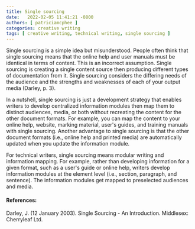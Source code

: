 ```yaml
---
title: Single sourcing
date:   2022-02-05 11:41:21 -0800
authors: [ patriciamcphee ]
categories: creative writing
tags: [ creative writing, technical writing, single sourcing ] 
---
```


Single sourcing is a simple idea but misunderstood. People often think that single sourcing means that the online help and user manuals must be identical in terms of content. This is an incorrect assumption. Single sourcing is creating a single content source then producing different types of documentation from it. Single sourcing considers the differing needs of the audience and the strengths and weaknesses of each of your output media (Darley, p. 3).

<!--truncate-->

In a nutshell, single sourcing is just a development strategy that enables writers to develop centralized information modules then map them to distinct audiences, media, or both without recreating the content for the other document formats. For example, you can map the content to your online help, website, marking material, user's guides, and training manuals with single sourcing. Another advantage to single sourcing is that the other document formats (i.e., online help and printed media) are automatically updated when you update the information module.

For technical writers, single sourcing means modular writing and information mapping. For example, rather than developing information for a given format, such as a user's guide or online help, writers develop information modules at the element level (i.e., section, paragraph, and sentence). The information modules get mapped to preselected audiences and media.

#### References:
Darley, J. (12 January 2003). Single Sourcing - An Introduction. Middlesex: Cherryleaf Ltd.
